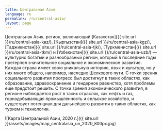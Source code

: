 ```yaml
---
title: Центральная Азия
language: ru
permalink: /ru/central-asia/
layout: page
---
```


Центральная Азия, регион, включающий [Казахстан]({{ site.url }}/ru/central-asia-kaz/), [Кыргызстан]({{ site.url }}/ru/central-asia-kgz/), [Таджикистан]({{ site.url }}/ru/central-asia-tjk/), [Туркменистан]({{ site.url }}/ru/central-asia-tkm/) и [Узбекистан]({{ site.url }}/ru/central-asia-uzb/) — культурно богатый и разнообразный регион, который в последние годы претерпел значительное социальное и экономическое развитие. Каждая страна имеет свою уникальную историю, язык и культуру, но у них много общего, например, наследие Шелкового пути. С точки зрения социального развития прогресс был достигнут в таких областях, как образование, здравоохранение и гендерное равенство, хотя проблемы еще предстоит решить. С точки зрения экономического развития, в регионе наблюдается рост в таких отраслях, как нефть и газ, горнодобывающая промышленность и сельское хозяйство, и существует потенциал для дальнейшего развития в таких областях, как туризм и технологии.


![Карта Центральной Азии, 2020 г.]({{ site.url }}/assets/images/map_centralasia_un_2020_800px.jpg)